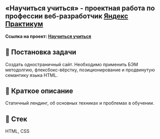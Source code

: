 ## «Научиться учиться» - проектная работа по профессии веб-разработчик [Яндекс Практикум](https://praktikum.yandex.ru "Яндекс Практикум")

**Ссылка на проект: [Научиться учиться](https://how-to-learn-chi.vercel.app/)**

## 📖 Постановка задачи

Cоздать одностраничный сайт. Необходимо применить БЭМ методолгию, флексбокс-вёрстку, позиционирование и продвинутую семантику языка HTML.

## 📃 Краткое описание

Cтатичный лендинг, об основных техниках и проблемах в обучении.

## 📃 Стек

HTML, CSS
